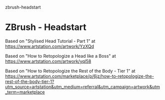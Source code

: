 zbrush-headstart
# ZBrush - Headstart

Based on "Stylised Head Tutorial - Part 1" at https://www.artstation.com/artwork/YzXQd

Based on "How to Retopologize a Head like a Boss" at https://www.artstation.com/artwork/yql58

Based on "How to Retopologize the Rest of the Body - Tier 1" at https://www.artstation.com/marketplace/p/6jz/how-to-retopologize-the-rest-of-the-body-tier-1?utm_source=artstation&utm_medium=referral&utm_campaign=artwork&utm_term=marketplace
